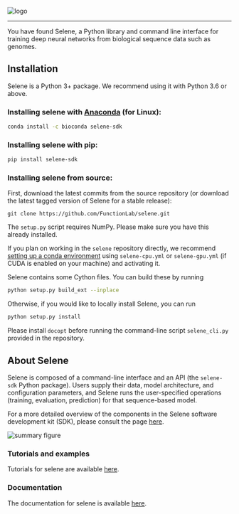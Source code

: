 ![logo](docs/source/_static/img/selene_logo.png)

---

You have found Selene, a Python library and command line interface for training deep neural networks from biological sequence data such as genomes.

## Installation

Selene is a Python 3+ package. We recommend using it with Python 3.6 or above. 

### Installing selene with [Anaconda](https://www.anaconda.com/download/) (for Linux):

```sh
conda install -c bioconda selene-sdk
```

### Installing selene with pip:
```sh
pip install selene-sdk
```

### Installing selene from source:

First, download the latest commits from the source repository (or download the latest tagged version of Selene for a stable release):
```
git clone https://github.com/FunctionLab/selene.git
```

The `setup.py` script requires NumPy. Please make sure you have this already installed.

If you plan on working in the `selene` repository directly, we recommend [setting up a conda environment](https://conda.io/docs/user-guide/tasks/manage-environments.html#creating-an-environment-from-an-environment-yml-file) using `selene-cpu.yml` or `selene-gpu.yml` (if CUDA is enabled on your machine) and activating it.

Selene contains some Cython files. You can build these by running
```sh
python setup.py build_ext --inplace
```

Otherwise, if you would like to locally install Selene, you can run
```sh
python setup.py install
```

Please install `docopt` before running the command-line script `selene_cli.py` provided in the repository.

## About Selene

Selene is composed of a command-line interface and an API (the `selene-sdk` Python package). 
Users supply their data, model architecture, and configuration parameters, and Selene runs the user-specified operations (training, evaluation, prediction) for that sequence-based model.

For a more detailed overview of the components in the Selene software development kit (SDK), please consult the page [here](http://selene.flatironinstitute.org/overview/overview.html).

![summary figure](docs/source/_static/img/selene_overview.png)

### Tutorials and examples

Tutorials for selene are available [here](https://github.com/FunctionLab/selene/tree/master/tutorials).

### Documentation

The documentation for selene is available [here](https://selene.flatironinstitute.org/).

